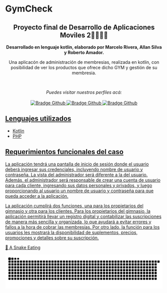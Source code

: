 # GymCheck


<h2 align="center">
    Proyecto final de Desarrollo de Aplicaciones Moviles 2👋🤓☝🏻
</h2>

<p align="center">
    <b>Desarrollado en lenguaje kotlin, elaborado por Marcelo Rivera, Allan Silva y Roberto Amador.</b>
</p>

<p align="center">
    Una aplicacón de administración de membresias, realizada en kotlin, con posibilidad de ver los productos que ofrece dicho GYM y gestión de su membresia.
</p>

<br />
<p align="center">
    <i>Puedes visitar nuestros perfiles acá:</i>
    <br/><br/>
    <a href="https://github.com/Chocoyito" target="_blank">
        <img src="https://img.shields.io/badge/-Github-000?logo=github&style=for-the-badge&logoColor=white" alt="Bradge Github" />
    </a>
    <a href="https://github.com/MrSty" target="_blank">
        <img src="https://img.shields.io/badge/-Github-000?logo=github&style=for-the-badge&logoColor=white" alt="Bradge Github" />
    </a>
    <a href="https://github.com/Xeppyz" target="_blank">
        <img src="https://img.shields.io/badge/-Github-000?logo=github&style=for-the-badge&logoColor=white" alt="Bradge Github" />
  
</p>
	
## Lenguajes utilizados
	
- Kotlin
- PHP
	
## Requerimientos funcionales del caso

La aplicación tendrá una pantalla de inicio de sesión donde el usuario deberá ingresar sus credenciales, incluyendo nombre de usuario y contraseña. La vista del administrador será diferente a la del usuario. Además, el administrador será responsable de crear una cuenta de usuario para cada cliente, ingresando sus datos personales y privados, y luego proporcionando al usuario un nombre de usuario y contraseña para que pueda acceder a la aplicación.
	
La aplicación cumplirá dos funciones, una para los propietarios del gimnasio y otra para los clientes. Para los propietarios del gimnasio, la aplicación permitirá llevar un registro digital y contabilizar las suscripciones de manera más sencilla y organizada, lo que ayudará a evitar errores y fallos a la hora de cobrar las membresías. Por otro lado, la función para los usuarios les mostrará la disponibilidad de suplementos, precios, promociones y detalles sobre su suscripción.


🐍 A Snake Eating
	
<p align = "center">
	<img src = "https://github.com/7oSkaaa/7oSkaaa/blob/output/github-contribution-grid-snake.svg?" alt = "Snake Game"/>
</p>
